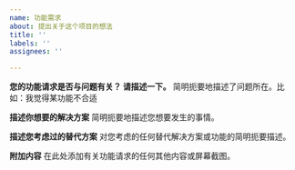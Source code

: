 ```yaml
---
name: 功能需求
about: 提出关于这个项目的想法
title: ''
labels: ''
assignees: ''

---
```


**您的功能请求是否与问题有关？ 请描述一下。**
简明扼要地描述了问题所在。比如：我觉得某功能不合适

**描述你想要的解决方案**
简明扼要地描述您想要发生的事情。

**描述您考虑过的替代方案**
对您考虑的任何替代解决方案或功能的简明扼要描述。

**附加内容**
在此处添加有关功能请求的任何其他内容或屏幕截图。
